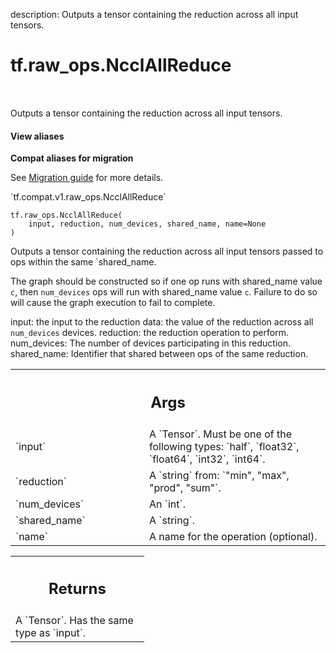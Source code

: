 description: Outputs a tensor containing the reduction across all input tensors.

<div itemscope itemtype="http://developers.google.com/ReferenceObject">
<meta itemprop="name" content="tf.raw_ops.NcclAllReduce" />
<meta itemprop="path" content="Stable" />
</div>

# tf.raw_ops.NcclAllReduce

<!-- Insert buttons and diff -->

<table class="tfo-notebook-buttons tfo-api nocontent" align="left">

</table>



Outputs a tensor containing the reduction across all input tensors.

<section class="expandable">
  <h4 class="showalways">View aliases</h4>
  <p>
<b>Compat aliases for migration</b>
<p>See
<a href="https://www.tensorflow.org/guide/migrate">Migration guide</a> for
more details.</p>
<p>`tf.compat.v1.raw_ops.NcclAllReduce`</p>
</p>
</section>

<pre class="devsite-click-to-copy prettyprint lang-py tfo-signature-link">
<code>tf.raw_ops.NcclAllReduce(
    input, reduction, num_devices, shared_name, name=None
)
</code></pre>



<!-- Placeholder for "Used in" -->

Outputs a tensor containing the reduction across all input tensors passed to ops
within the same `shared_name.

The graph should be constructed so if one op runs with shared_name value `c`,
then `num_devices` ops will run with shared_name value `c`.  Failure to do so
will cause the graph execution to fail to complete.

input: the input to the reduction
data: the value of the reduction across all `num_devices` devices.
reduction: the reduction operation to perform.
num_devices: The number of devices participating in this reduction.
shared_name: Identifier that shared between ops of the same reduction.

<!-- Tabular view -->
 <table class="responsive fixed orange">
<colgroup><col width="214px"><col></colgroup>
<tr><th colspan="2"><h2 class="add-link">Args</h2></th></tr>

<tr>
<td>
`input`
</td>
<td>
A `Tensor`. Must be one of the following types: `half`, `float32`, `float64`, `int32`, `int64`.
</td>
</tr><tr>
<td>
`reduction`
</td>
<td>
A `string` from: `"min", "max", "prod", "sum"`.
</td>
</tr><tr>
<td>
`num_devices`
</td>
<td>
An `int`.
</td>
</tr><tr>
<td>
`shared_name`
</td>
<td>
A `string`.
</td>
</tr><tr>
<td>
`name`
</td>
<td>
A name for the operation (optional).
</td>
</tr>
</table>



<!-- Tabular view -->
 <table class="responsive fixed orange">
<colgroup><col width="214px"><col></colgroup>
<tr><th colspan="2"><h2 class="add-link">Returns</h2></th></tr>
<tr class="alt">
<td colspan="2">
A `Tensor`. Has the same type as `input`.
</td>
</tr>

</table>

